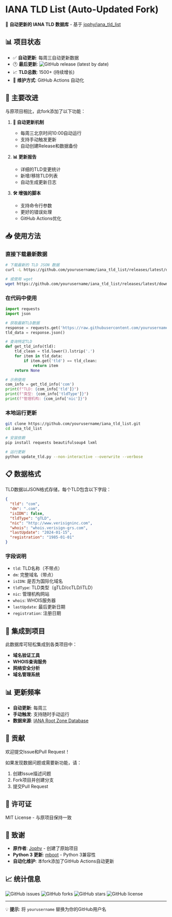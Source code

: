 # IANA TLD List (Auto-Updated Fork)

🔄 **自动更新的 IANA TLD 数据库** - 基于 [jophy/iana_tld_list](https://github.com/jophy/iana_tld_list)

## 📊 项目状态

- ✅ **自动更新**: 每周三自动更新数据
- 🕐 **最后更新**: ![GitHub release (latest by date)](https://img.shields.io/github/v/release/yourusername/iana_tld_list)
- 📈 **TLD总数**: 1500+ (持续增长)
- 🤖 **维护方式**: GitHub Actions 自动化

## 🚀 主要改进

与原项目相比，此fork添加了以下功能：

1. **🔄 自动更新机制**
   - 每周三北京时间10:00自动运行
   - 支持手动触发更新
   - 自动创建Release和数据备份

2. **📊 更新报告**
   - 详细的TLD变更统计
   - 新增/移除TLD列表
   - 自动生成更新日志

3. **🛠️ 增强的脚本**
   - 支持命令行参数
   - 更好的错误处理
   - GitHub Actions优化

## 📥 使用方法

### 直接下载最新数据

```bash
# 下载最新的 TLD JSON 数据
curl -L https://github.com/yourusername/iana_tld_list/releases/latest/download/tld.json -o tld.json

# 或使用 wget
wget https://github.com/yourusername/iana_tld_list/releases/latest/download/tld.json
```

### 在代码中使用

```python
import requests
import json

# 获取最新TLD数据
response = requests.get('https://raw.githubusercontent.com/yourusername/iana_tld_list/master/data/tld.json')
tld_data = response.json()

# 查询特定TLD
def get_tld_info(tld):
    tld_clean = tld.lower().lstrip('.')
    for item in tld_data:
        if item.get('tld') == tld_clean:
            return item
    return None

# 示例使用
com_info = get_tld_info('com')
print(f"TLD: {com_info['tld']}")
print(f"类型: {com_info['tldType']}")
print(f"管理机构: {com_info['nic']}")
```

### 本地运行更新

```bash
git clone https://github.com/yourusername/iana_tld_list.git
cd iana_tld_list

# 安装依赖
pip install requests beautifulsoup4 lxml

# 运行更新
python update_tld.py --non-interactive --overwrite --verbose
```

## 📋 数据格式

TLD数据以JSON格式存储，每个TLD包含以下字段：

```json
{
  "tld": "com",
  "dm": ".com",
  "isIDN": false,
  "tldType": "gTLD",
  "nic": "http://www.verisigninc.com",
  "whois": "whois.verisign-grs.com",
  "lastUpdate": "2024-01-15",
  "registration": "1985-01-01"
}
```

### 字段说明

- `tld`: TLD名称（不带点）
- `dm`: 完整域名（带点）
- `isIDN`: 是否为国际化域名
- `tldType`: TLD类型（gTLD/ccTLD/iTLD）
- `nic`: 管理机构网站
- `whois`: WHOIS服务器
- `lastUpdate`: 最后更新日期
- `registration`: 注册日期

## 🔗 集成到项目

此数据库可轻松集成到各类项目中：

- **域名验证工具**
- **WHOIS查询服务**
- **网络安全分析**
- **域名管理系统**

## 📊 更新频率

- **自动更新**: 每周三
- **手动触发**: 支持随时手动运行
- **数据来源**: [IANA Root Zone Database](https://www.iana.org/domains/root/db/)

## 🤝 贡献

欢迎提交Issue和Pull Request！

如果发现数据问题或需要新功能，请：

1. 创建Issue描述问题
2. Fork项目并创建分支
3. 提交Pull Request

## 📄 许可证

MIT License - 与原项目保持一致

## 🙏 致谢

- **原作者**: [Jophy](https://github.com/jophy) - 创建了原始项目
- **Python 3 更新**: [mboot](https://github.com/maarten-boot) - Python 3兼容性
- **自动化维护**: 本fork添加了GitHub Actions自动更新

## 📈 统计信息

![GitHub issues](https://img.shields.io/github/issues/yourusername/iana_tld_list)
![GitHub forks](https://img.shields.io/github/forks/yourusername/iana_tld_list)
![GitHub stars](https://img.shields.io/github/stars/yourusername/iana_tld_list)
![GitHub license](https://img.shields.io/github/license/yourusername/iana_tld_list)

---

💡 **提示**: 将 `yourusername` 替换为你的GitHub用户名